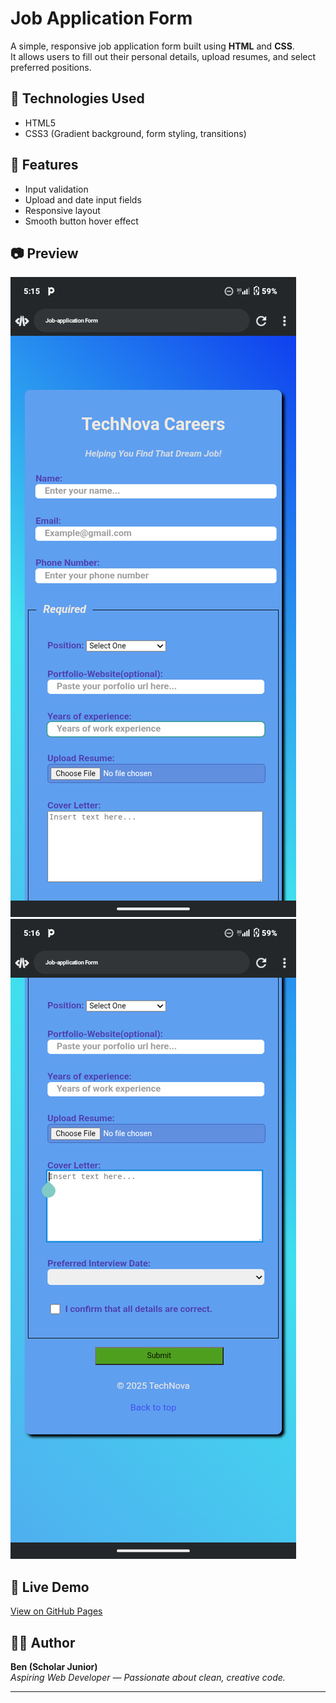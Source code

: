 # Job Application Form

A simple, responsive job application form built using **HTML** and **CSS**.  
It allows users to fill out their personal details, upload resumes, and select preferred positions.

## 🧰 Technologies Used
- HTML5
- CSS3 (Gradient background, form styling, transitions)

## 🚀 Features
- Input validation
- Upload and date input fields
- Responsive layout
- Smooth button hover effect

## 📷 Preview
![screenshot](preview.png)
![screenshot](preview1.png)

## 🔗 Live Demo
[View on GitHub Pages](https://benedictsamuel163-blip.github.io/job-application-form/)

## 👨‍💻 Author
**Ben (Scholar Junior)**  
*Aspiring Web Developer — Passionate about clean, creative code.*

---
